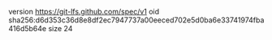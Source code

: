 version https://git-lfs.github.com/spec/v1
oid sha256:d6d353c36d8e8df2ec7947737a00eeced702e5d0ba6e33741974fba416d5b64e
size 24
